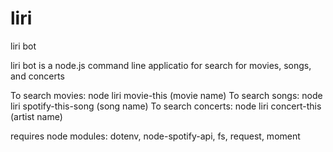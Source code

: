 # liri
liri bot

liri bot is a node.js command line applicatio for search for movies, songs, and concerts

To search movies: node liri movie-this (movie name)
To search songs: node liri spotify-this-song (song name)
To search concerts: node liri concert-this (artist name)

requires node modules: dotenv, node-spotify-api, fs, request, moment